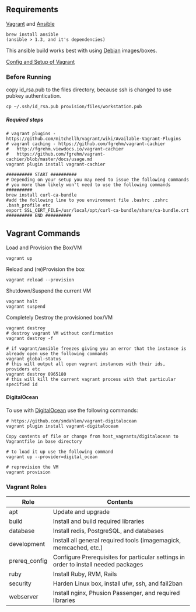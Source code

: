 ## Requirements

[Vagrant](http://www.vagrantup.com/) and [Ansible](http://docs.ansible.com/index.html)

    brew install ansible
    (ansible > 1.3, and it's dependencies)

This ansible build works best with using [Debian](https://www.debian.org/) images/boxes.


[Config and Setup of Vagrant](https://gist.github.com/dergachev/3866825)

### Before Running ###

copy id_rsa.pub to the files directory, because ssh is changed to use pubkey authentication.

    cp ~/.ssh/id_rsa.pub provision/files/workstation.pub



##### Required steps

    # vagrant plugins - https://github.com/mitchellh/vagrant/wiki/Available-Vagrant-Plugins
    # vagrant caching - https://github.com/fgrehm/vagrant-cachier
    #   http://fgrehm.viewdocs.io/vagrant-cachier
    #   https://github.com/fgrehm/vagrant-cachier/blob/master/docs/usage.md
    vagrant plugin install vagrant-cachier

    ########## START ##########
    # Depending on your setup you may need to issue the following commands
    # you more than likely won't need to use the following commands
    ##########
    brew install curl-ca-bundle
    #add the following line to you environment file .bashrc .zshrc .bash_profile etc
    export SSL_CERT_FILE=/usr/local/opt/curl-ca-bundle/share/ca-bundle.crt
    ########## END ##########




## Vagrant Commands ##

Load and Provision the Box/VM

    vagrant up


Reload and (re)Provision the box

    vagrant reload --provision


Shutdown/Suspend the current VM

    vagrant halt
    vagrant suspend


Completely Destroy the provisioned box/VM

    vagrant destroy
    # destroy vagrant VM without confirmation
    vagrant destroy -f

    # if vagrant/ansible freezes giving you an error that the instance is already open use the following commands
    vagrant global-status
    # this will output all open vagrant instances with their ids, providers etc
    vagrant destroy 0965180
    # this will kill the current vagrant process with that particular specified id


#### DigitalOcean
To use with [DigitalOcean](https://www.digitalocean.com/) use the following commands:

    # https://github.com/smdahlen/vagrant-digitalocean
    vagrant plugin install vagrant-digitalocean

    Copy contents of file or change from host_vagrants/digitalocean to Vagrantfile in base directory

    # to load it up use the following command
    vagrant up --provider=digital_ocean

    # reprovision the VM
    vagrant provision



### Vagrant Roles ###

| Role | Contents |
| --- | --- |
| apt | Update and upgrade |
| build | Install and build required libraries |
| database | Install redis, PostgreSQL, and databases |
| development | Install all general required tools (imagemagick, memcached, etc.)|
| prereq_config | Configure Prerequisites for particular settings in order to install needed packages |
| ruby | Install Ruby, RVM, Rails |
| security | Harden Linux box, install ufw, ssh, and fail2ban |
| webserver | Install nginx, Phusion Passenger, and required libraries |
